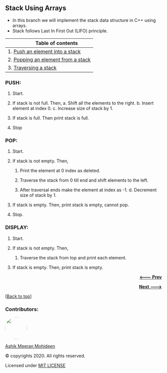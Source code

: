 ## Stack Using Arrays

- In this branch we will implement the stack data structure in C++ using arrays.
- Stack follows Last In First Out (LIFO) principle.

| &emsp;&emsp;&emsp;Table of contents |
| --- |
| 1. [Push an element into a stack](#push) |
| 2. [Popping an element from a stack](#pop) |
| 3. [Traversing a stack](#display) |


### PUSH:
1. Start.

1. If stack is not full. Then,
a.	Shift all the elements to the right.
b.	Insert element at index 0.
c.	Increase size of stack by 1.
1. If stack is full. Then print stack is full.
1. Stop

### POP:
1. Start.

1. If stack is not empty. Then,
    1.	Print the element at 0 index as deleted.

    1.	Traverse the stack from 0 till end and shift elements to the left.
    1.	After traversal ends make the element at index as -1.
d.	Decrement size of stack by 1.
1. If stack is empty. Then, print stack is empty, cannot pop.
1. Stop.

### DISPLAY:
1. Start.

1. If stack is not empty. Then,
    1.	Traverse the stack from top and print each element.
1. If stack is empty. Then, print stack is empty.

<p align="right">
  <a href="https://github.com/ASHIK11ab/Data-structures-algorithms-in-CPP/tree/singly-linked-list">
    <strong> <--- Prev </strong>
  </a>
</p>
<p align="right">
  <a href="https://github.com/ASHIK11ab/Data-structures-algorithms-in-CPP/tree/stack-using-lists">
    <strong> Next ---> </strong>
  </a>
</p>

[[Back to top](#stack-using-arrays)]

### Contributors:
<a href="https://github.com/ASHIK11ab">
  <img style="border-radius: 50px" src="https://avatars2.githubusercontent.com/u/58099865?s=460&u=dc835e2281a9265edf2b48059f1c8151be89a1b1&v=4" width="70px" height = "70px"> 
</a> 

[Ashik Meeran Mohideen](https://github.com/ASHIK11ab)

&copy; copyrights 2020. All rights reserved.

Licensed under [MIT LICENSE](https://github.com/ASHIK11ab/Data-structures-algorithms-in-CPP/blob/main/LICENSE)